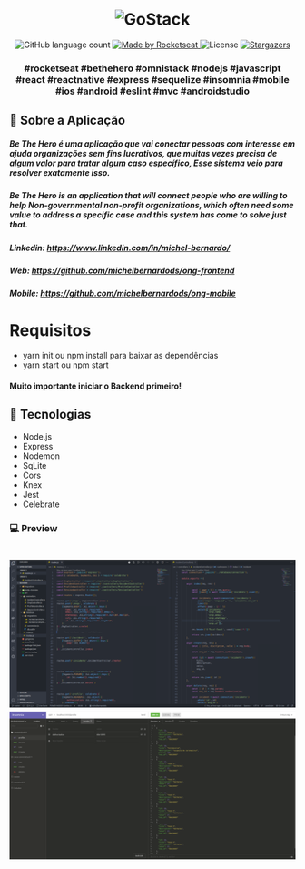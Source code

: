 <h1 align="center">
    <img alt="GoStack" src="https://github.com/michelbernardods/ong-mobile/blob/master/logo.svg" width="200px" />
</h1>

<p align="center">
  <img alt="GitHub language count" src="https://img.shields.io/github/languages/count/rocketseat/bootcamp-gostack-desafio-01?color=%2304D361">

  <a href="https://rocketseat.com.br">
    <img alt="Made by Rocketseat" src="https://img.shields.io/badge/made%20by-Rocketseat-%2304D361">
  </a>

  <img alt="License" src="https://img.shields.io/badge/license-MIT-%2304D361">

  <a href="https://github.com/Rocketseat/bootcamp-gostack-desafio-01/stargazers">
    <img alt="Stargazers" src="https://img.shields.io/github/stars/rocketseat/bootcamp-gostack-desafio-01?style=social">
  </a>
</p>

<h3 align="center">
  #rocketseat #bethehero #omnistack #nodejs #javascript #react #reactnative #express #sequelize #insomnia #mobile #ios #android #eslint #mvc #androidstudio 
</h3>


## :rocket: Sobre a Aplicação


<h5> 
Be The Hero é uma aplicação que vai conectar pessoas com interesse em ajuda organizações  sem fins lucrativos, que muitas vezes precisa de algum valor para tratar algum caso específico,  Esse sistema veio para resolver exatamente isso. </h5>

<h5>
Be The Hero is an application that will connect people who are willing to help Non-governmental non-profit organizations, which often need some value to address a specific case and this system has come to solve just that.
</h5>

##### Linkedin: https://www.linkedin.com/in/michel-bernardo/
##### Web: https://github.com/michelbernardods/ong-frontend
##### Mobile: https://github.com/michelbernardods/ong-mobile

# Requisitos

- yarn init ou npm install para baixar as dependências
- yarn start ou npm start 

#### Muito importante iniciar o Backend primeiro!

## :rocket: Tecnologias 

- Node.js
- Express
- Nodemon
- SqLite
- Cors 
- Knex
- Jest
- Celebrate

### 💻 Preview

<h1 align="center">
    <img alt="Be The Hero" src="https://github.com/michelbernardods/ong-backend/blob/master/1.png"  />
    <img alt="Be The Hero" src="https://github.com/michelbernardods/ong-backend/blob/master/backinso.png"  />
</h1>


